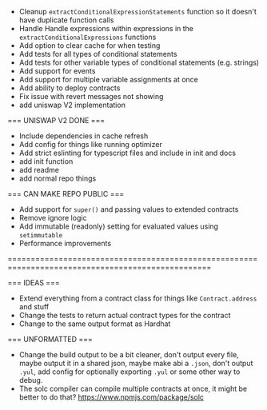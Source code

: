 - Cleanup `extractConditionalExpressionStatements` function so it doesn't have duplicate function calls
- Handle Handle expressions within expressions in the `extractConditionalExpressions` functions
- Add option to clear cache for when testing
- Add tests for all types of conditional statements
- Add tests for other variable types of conditional statements (e.g. strings)
- Add support for events
- Add support for multiple variable assignments at once
- Add ability to deploy contracts
- Fix issue with revert messages not showing
- add uniswap V2 implementation

=== UNISWAP V2 DONE ===

- Include dependencies in cache refresh
- Add config for things like running optimizer
- Add strict eslinting for typescript files and include in init and docs
- add init function
- add readme
- add normal repo things

=== CAN MAKE REPO PUBLIC ===

- Add support for `super()` and passing values to extended contracts
- Remove ignore logic
- Add immutable (readonly) setting for evaluated values using `setimmutable`
- Performance improvements

==================================================================================================

=== IDEAS ===

- Extend everything from a contract class for things like `Contract.address` and stuff
- Change the tests to return actual contract types for the contract
- Change to the same output format as Hardhat

=== UNFORMATTED ===

- Change the build output to be a bit cleaner, don't output every file, maybe output it in a shared json, maybe make abi a `.json`, don't output `.yul`, add config for optionally exporting `.yul` or some other way to debug.
- The solc compiler can compile multiple contracts at once, it might be better to do that? https://www.npmjs.com/package/solc
